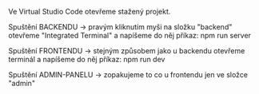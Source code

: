 Ve Virtual Studio Code otevřeme stažený projekt.

Spuštění BACKENDU ->
pravým kliknutím myši na složku "backend" otevřeme "Integrated Terminal" a napíšeme do něj příkaz: npm run server

Spuštění FRONTENDU ->
stejným způsobem jako u backendu otevřeme terminál a napíšeme do něj příkaz: npm run dev

Spuštění ADMIN-PANELU ->
zopakujeme to co u frontendu jen ve složce "admin"
